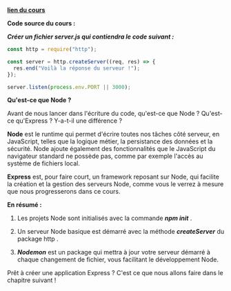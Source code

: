 [**lien du cours**](https://openclassrooms.com/fr/courses/6390246-passez-au-full-stack-avec-node-js-express-et-mongodb/6466231-demarrez-votre-serveur-node)

**Code source du cours :**

**_Créer un fichier server.js qui contiendra le code suivant :_**

```js
const http = require("http");

const server = http.createServer((req, res) => {
  res.end("Voilà la réponse du serveur !");
});

server.listen(process.env.PORT || 3000);
```

**Qu'est-ce que Node ?**

Avant de nous lancer dans l'écriture du code, qu'est-ce que Node ? Qu'est-ce qu'Express ? Y-a-t-il une différence ?

**Node** est le runtime qui permet d'écrire toutes nos tâches côté serveur, en JavaScript, telles que la logique métier, la persistance des données et la sécurité. Node ajoute également des fonctionnalités que le JavaScript du navigateur standard ne possède pas, comme par exemple l'accès au système de fichiers local.

**Express** est, pour faire court, un framework reposant sur Node, qui facilite la création et la gestion des serveurs Node, comme vous le verrez à mesure que nous progresserons dans ce cours.

**En résumé :**

1. Les projets Node sont initialisés avec la commande **_npm init_** .

2. Un serveur Node basique est démarré avec la méthode **_createServer_** du package http .

3. **_Nodemon_** est un package qui mettra à jour votre serveur démarré à chaque changement de fichier, vous facilitant le développement Node.

Prêt à créer une application Express ? C'est ce que nous allons faire dans le chapitre suivant !
